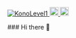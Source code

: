 <p align="left"> 
  <a href="https://github.com/KonoLevel1/KonoLevel1/">
    <img src="https://komarev.com/ghpvc/?username=KonoLevel1" alt="KonoLevel1" />
  </a>
  <a href="https://twitter.com/KonoLv1">
    <img height="20" src="https://img.shields.io/twitter/follow/KonoLv1?label=Twitter&logo=twitter&style=flat" />
  </a>
  <a href="https://github.com/KonoLevel1">
    <img height="20" src="https://img.shields.io/github/followers/KonoLevel1?label=follow&logo=github&style=flat" />
  </a>
</p>
### Hi there 👋

<!--
**KonoLevel1/KonoLevel1** is a ✨ _special_ ✨ repository because its `README.md` (this file) appears on your GitHub profile.

Here are some ideas to get you started:

- 🔭 I’m currently working on ...
- 🌱 I’m currently learning ...
- 👯 I’m looking to collaborate on ...
- 🤔 I’m looking for help with ...
- 💬 Ask me about ...
- 📫 How to reach me: ...
- 😄 Pronouns: ...
- ⚡ Fun fact: ...
-->

